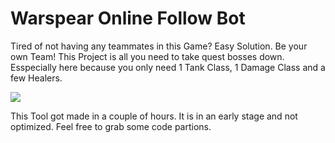 
# Warspear Online Follow Bot
Tired of not having any teammates in this Game? Easy Solution. Be your own Team! This Project is all you need to take quest bosses down. Esspecially here because you only need 1 Tank Class, 1 Damage Class and a few Healers.

[![](https://res.cloudinary.com/marcomontalbano/image/upload/v1609086121/video_to_markdown/images/streamable--jeqbi5-c05b58ac6eb4c4700831b2b3070cd403.jpg)](https://streamable.com/jeqbi5 "")

This Tool got made in a couple of hours. It is in an early stage and not optimized. Feel free to grab some code partions.
